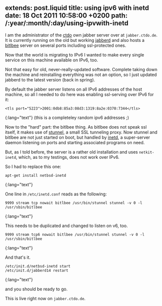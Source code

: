 extends: post.liquid
title: using ipv6 with inetd
date: 18 Oct 2011 10:58:00 +0200
path: /:year/:month/:day/using-ipvwith-inetd
---
I am the administrator of the [ctdo][] own jabber server over at `jabber.ctdo.de`.
It is currently running on the old but working [jabberd][] and also hosts a [bitlbee] server on several ports including ssl-protected ones.

Now that the world is migrating to IPv6 I wanted to make every single service on this machine available on IPv6, too.

Not that easy for old, never-really-updated software.
Complete taking down the machine and reinstalling everything was not an option, so I just updated jabberd to the latest version (back in spring).

By default the jabber server listens on all IPv6 addresses of the host machine, so all I needed to do here was enabling ssl-serving over IPv6 for it:

    <tls port="5223">2001:0db8:85a3:08d3:1319:8a2e:0370:7344</tls>
{:lang="text"}
(this is a completeley random ipv6 addresses ;)

Now to the "hard" part: the bitlbee thing.
As bitlbee does not speak ssl itself, it makes use of [stunnel][], a small SSL tunneling proxy.
Now stunnel and bitlbee are not just started on boot, but handled by [inetd][], a super-server daemon listening on ports and starting associated programs on need.

But, as I told before, the server is a rather old installation and uses `netkit-inetd`, which, as to my testings, does not work over IPv6.

So I had to replace this one:

    apt-get install netbsd-inetd
{:lang="text"}

One line in `/etc/inetd.conf` reads as the following:

    9999 stream tcp nowait bitlbee /usr/bin/stunnel stunnel -v 0 -l /usr/sbin/bitlbee
{:lang="text"}

This needs to be duplicated and changed to listen on v6, too.

    9999 stream tcp6 nowait bitlbee /usr/bin/stunnel stunnel -v 0 -l /usr/sbin/bitlbee
{:lang="text"}

And that's it.

    /etc/init.d/netbsd-inetd start
    /etc/init.d/jabberd14 restart
{:lang="text"}

and you should be ready to go.

This is live right now on `jabber.ctdo.de`.



[ctdo]: http://ctdo.de/
[jabberd]: http://jabberd.org/
[bitlbee]: http://www.bitlbee.org/main.php/news.r.html
[stunnel]: http://www.stunnel.org/
[inetd]: http://en.wikipedia.org/wiki/Inetd
